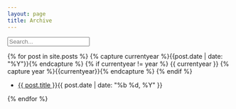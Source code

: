 ```yaml
---
layout: page
title: Archive
---
```


<div id="search-container">
<input type="text" id="search-input" placeholder="Search...">
<ol id="results-container"></ol>
</div>

<!-- Script pointing to search-script.js -->
<script src="/search.js" type="text/javascript"></script>

<!-- Configuration -->
<script type="text/javascript">
SimpleJekyllSearch({
  searchInput: document.getElementById('search-input'),
  resultsContainer: document.getElementById('results-container'),
  json: '/search.json',
  searchResultTemplate: '<li><a href="{url}" title="{desc}">{title}</a></li>',
  noResultsText: 'No results found',
  limit: 10,
  fuzzy: false,
  exclude: ['Welcome']
})

</script>

<section class="posts">
{% for post in site.posts %}
  {% capture currentyear %}{{post.date | date: "%Y"}}{% endcapture %}
  {% if currentyear != year %}	
     <span class="current-year">
     {{ currentyear }}
     </span>
    {% capture year %}{{currentyear}}{% endcapture %} 
  {% endif %}
  <ul class="posts-in-year">
<li><a href="{{ site.baseurl }}{{ post.url }}">{{ post.title }}</a><time datetime="{{ post.date | date_to_xmlschema }}">{{ post.date | date: "%b %d, %Y" }}</time></li>
  </ul>
{% endfor %}
</section>
